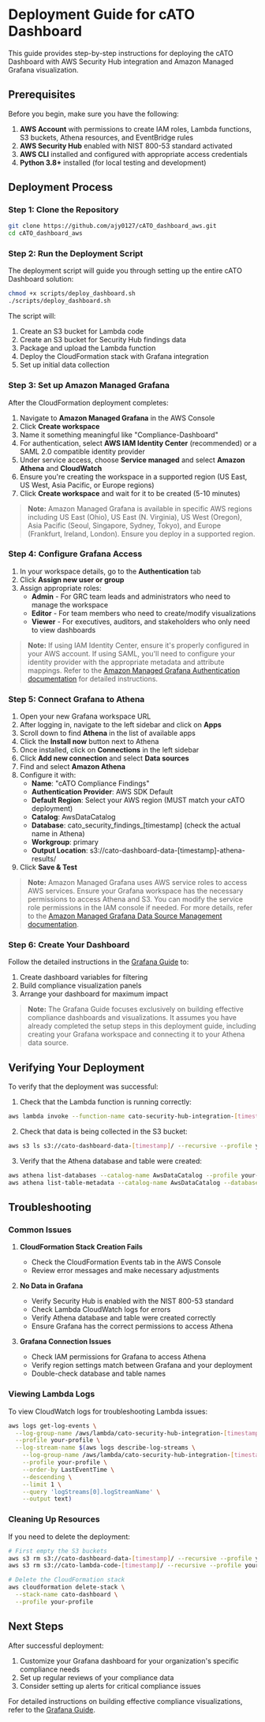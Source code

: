 # Deployment Guide for cATO Dashboard

This guide provides step-by-step instructions for deploying the cATO Dashboard with AWS Security Hub integration and Amazon Managed Grafana visualization.

## Prerequisites

Before you begin, make sure you have the following:

1. **AWS Account** with permissions to create IAM roles, Lambda functions, S3 buckets, Athena resources, and EventBridge rules
2. **AWS Security Hub** enabled with NIST 800-53 standard activated
3. **AWS CLI** installed and configured with appropriate access credentials
4. **Python 3.8+** installed (for local testing and development)

## Deployment Process

### Step 1: Clone the Repository

```bash
git clone https://github.com/ajy0127/cATO_dashboard_aws.git
cd cATO_dashboard_aws
```

### Step 2: Run the Deployment Script

The deployment script will guide you through setting up the entire cATO Dashboard solution:

```bash
chmod +x scripts/deploy_dashboard.sh
./scripts/deploy_dashboard.sh
```

The script will:
1. Create an S3 bucket for Lambda code
2. Create an S3 bucket for Security Hub findings data
3. Package and upload the Lambda function
4. Deploy the CloudFormation stack with Grafana integration
5. Set up initial data collection

### Step 3: Set up Amazon Managed Grafana

After the CloudFormation deployment completes:

1. Navigate to **Amazon Managed Grafana** in the AWS Console
2. Click **Create workspace**
3. Name it something meaningful like "Compliance-Dashboard"
4. For authentication, select **AWS IAM Identity Center** (recommended) or a SAML 2.0 compatible identity provider
5. Under service access, choose **Service managed** and select **Amazon Athena** and **CloudWatch**
6. Ensure you're creating the workspace in a supported region (US East, US West, Asia Pacific, or Europe regions)
7. Click **Create workspace** and wait for it to be created (5-10 minutes)

> **Note:** Amazon Managed Grafana is available in specific AWS regions including US East (Ohio), US East (N. Virginia), US West (Oregon), Asia Pacific (Seoul, Singapore, Sydney, Tokyo), and Europe (Frankfurt, Ireland, London). Ensure you deploy in a supported region.

### Step 4: Configure Grafana Access

1. In your workspace details, go to the **Authentication** tab
2. Click **Assign new user or group**
3. Assign appropriate roles:
   - **Admin** - For GRC team leads and administrators who need to manage the workspace
   - **Editor** - For team members who need to create/modify visualizations
   - **Viewer** - For executives, auditors, and stakeholders who only need to view dashboards

> **Note:** If using IAM Identity Center, ensure it's properly configured in your AWS account. If using SAML, you'll need to configure your identity provider with the appropriate metadata and attribute mappings. Refer to the [Amazon Managed Grafana Authentication documentation](https://docs.aws.amazon.com/grafana/latest/userguide/authentication-in-AMG.html) for detailed instructions.

### Step 5: Connect Grafana to Athena

1. Open your new Grafana workspace URL
2. After logging in, navigate to the left sidebar and click on **Apps**
3. Scroll down to find **Athena** in the list of available apps
4. Click the **Install now** button next to Athena
5. Once installed, click on **Connections** in the left sidebar
6. Click **Add new connection** and select **Data sources**
7. Find and select **Amazon Athena**
8. Configure it with:
   - **Name**: "cATO Compliance Findings"
   - **Authentication Provider**: AWS SDK Default
   - **Default Region**: Select your AWS region (MUST match your cATO deployment)
   - **Catalog**: AwsDataCatalog
   - **Database**: cato_security_findings_[timestamp] (check the actual name in Athena)
   - **Workgroup**: primary
   - **Output Location**: s3://cato-dashboard-data-[timestamp]-athena-results/
9. Click **Save & Test**

> **Note:** Amazon Managed Grafana uses AWS service roles to access AWS services. Ensure your Grafana workspace has the necessary permissions to access Athena and S3. You can modify the service role permissions in the IAM console if needed. For more details, refer to the [Amazon Managed Grafana Data Source Management documentation](https://docs.aws.amazon.com/grafana/latest/userguide/AMG-manage-data-source.html).

### Step 6: Create Your Dashboard

Follow the detailed instructions in the [Grafana Guide](grafana-guide.md) to:
1. Create dashboard variables for filtering
2. Build compliance visualization panels
3. Arrange your dashboard for maximum impact

> **Note:** The Grafana Guide focuses exclusively on building effective compliance dashboards and visualizations. It assumes you have already completed the setup steps in this deployment guide, including creating your Grafana workspace and connecting it to your Athena data source.

## Verifying Your Deployment

To verify that the deployment was successful:

1. Check that the Lambda function is running correctly:
```bash
aws lambda invoke --function-name cato-security-hub-integration-[timestamp] --payload '{}' response.json --profile your-profile
```

2. Check that data is being collected in the S3 bucket:
```bash
aws s3 ls s3://cato-dashboard-data-[timestamp]/ --recursive --profile your-profile
```

3. Verify that the Athena database and table were created:
```bash
aws athena list-databases --catalog-name AwsDataCatalog --profile your-profile
aws athena list-table-metadata --catalog-name AwsDataCatalog --database-name cato_security_findings_[timestamp] --profile your-profile
```

## Troubleshooting

### Common Issues

1. **CloudFormation Stack Creation Fails**
   - Check the CloudFormation Events tab in the AWS Console
   - Review error messages and make necessary adjustments

2. **No Data in Grafana**
   - Verify Security Hub is enabled with the NIST 800-53 standard
   - Check Lambda CloudWatch logs for errors
   - Verify Athena database and table were created correctly
   - Ensure Grafana has the correct permissions to access Athena

3. **Grafana Connection Issues**
   - Check IAM permissions for Grafana to access Athena
   - Verify region settings match between Grafana and your deployment
   - Double-check database and table names

### Viewing Lambda Logs

To view CloudWatch logs for troubleshooting Lambda issues:

```bash
aws logs get-log-events \
  --log-group-name /aws/lambda/cato-security-hub-integration-[timestamp] \
  --profile your-profile \
  --log-stream-name $(aws logs describe-log-streams \
    --log-group-name /aws/lambda/cato-security-hub-integration-[timestamp] \
    --profile your-profile \
    --order-by LastEventTime \
    --descending \
    --limit 1 \
    --query 'logStreams[0].logStreamName' \
    --output text)
```

### Cleaning Up Resources

If you need to delete the deployment:

```bash
# First empty the S3 buckets
aws s3 rm s3://cato-dashboard-data-[timestamp]/ --recursive --profile your-profile
aws s3 rm s3://cato-lambda-code-[timestamp]/ --recursive --profile your-profile

# Delete the CloudFormation stack
aws cloudformation delete-stack \
  --stack-name cato-dashboard \
  --profile your-profile
```

## Next Steps

After successful deployment:

1. Customize your Grafana dashboard for your organization's specific compliance needs
2. Set up regular reviews of your compliance data
3. Consider setting up alerts for critical compliance issues

For detailed instructions on building effective compliance visualizations, refer to the [Grafana Guide](grafana-guide.md). 